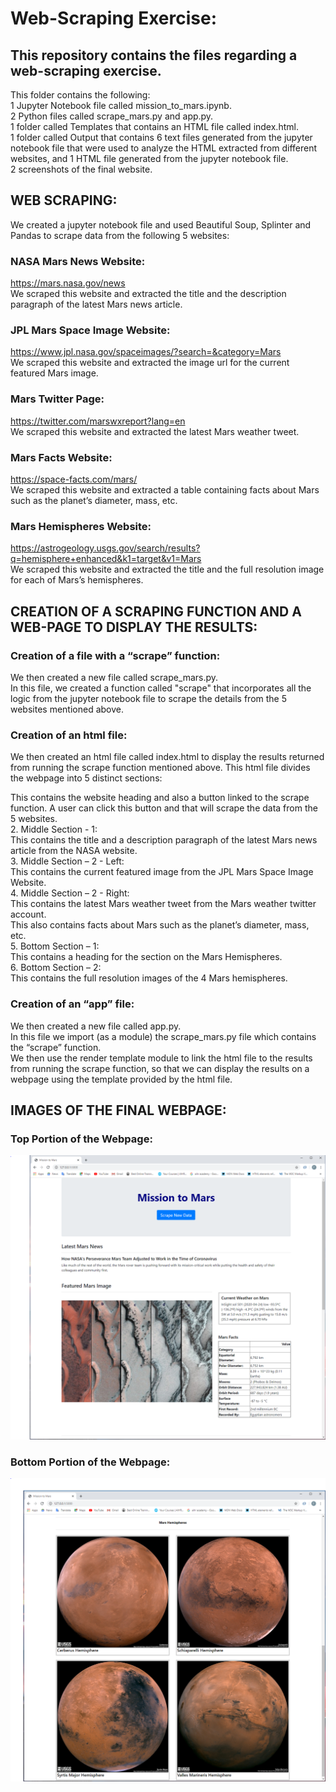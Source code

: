 # Web-Scraping Exercise:

## This repository contains the files regarding a web-scraping exercise.
This folder contains the following:
<br>
1 Jupyter Notebook file called mission_to_mars.ipynb.
<br>
2 Python files called scrape_mars.py and app.py.
<br>
1 folder called Templates that contains an HTML file called index.html.
<br>
1 folder called Output that contains 6 text files generated from the jupyter notebook file that were used to analyze the HTML extracted from different websites, and 1 HTML file generated from the jupyter notebook file. 
<br>
2 screenshots of the final website.


## WEB SCRAPING:
We created a jupyter notebook file and used Beautiful Soup, Splinter and Pandas to scrape data from the following 5 websites:

### NASA Mars News Website: 
https://mars.nasa.gov/news 
<br>
We scraped this website and extracted the title and the description paragraph of the latest Mars news article.

### JPL Mars Space Image Website: 
https://www.jpl.nasa.gov/spaceimages/?search=&category=Mars 
<br>
We scraped this website and extracted the image url for the current featured Mars image.

### Mars Twitter Page: 
https://twitter.com/marswxreport?lang=en 
<br>
We scraped this website and extracted the latest Mars weather tweet. 

### Mars Facts Website: 
https://space-facts.com/mars/
<br>
We scraped this website and extracted a table containing facts about Mars such as the planet’s diameter, mass, etc.

### Mars Hemispheres Website: 
https://astrogeology.usgs.gov/search/results?q=hemisphere+enhanced&k1=target&v1=Mars 
<br>
We scraped this website and extracted the title and the full resolution image for each of Mars’s hemispheres. 



## CREATION OF A SCRAPING FUNCTION AND A WEB-PAGE TO DISPLAY THE RESULTS:

### Creation of a file with a “scrape” function:
We then created a new file called scrape_mars.py.
<br>
In this file, we created a function called "scrape" that incorporates all the logic from the jupyter notebook file to scrape the details from the 5 websites mentioned above.

### Creation of an html file:
We then created an html file called index.html to display the results returned from running the scrape function mentioned above. This html file divides the webpage into 5 distinct sections:

This contains the website heading and also a button linked to the scrape function. A user can click this button and that will scrape the data from the 5 websites.
<br>
2.	Middle Section - 1:
<br>
This contains the title and a description paragraph of the latest Mars news article from the NASA website.
<br>
3.	Middle Section – 2 - Left:
<br>
This contains the current featured image from the JPL Mars Space Image Website. 
<br>
4.	Middle Section – 2 - Right:
<br>
This contains the latest Mars weather tweet from the Mars weather twitter account.
<br>
This also contains facts about Mars such as the planet’s diameter, mass, etc.
<br>
5.	Bottom Section – 1:
<br>
This contains a heading for the section on the Mars Hemispheres.
<br>
6.	Bottom Section – 2:
<br>
This contains the full resolution images of the 4 Mars hemispheres.

### Creation of an “app” file:
We then created a new file called app.py.
<br>
In this file we import (as a module) the scrape_mars.py file which contains the “scrape” function.
<br>
We then use the render template module to link the html file to the results from running the scrape function, so that we can display the results on a webpage using the template provided by the html file.


## IMAGES OF THE FINAL WEBPAGE:

### Top Portion of the Webpage:
![](images/Website_Screenshot_01.PNG)

### Bottom Portion of the Webpage:
![](images/Website_Screenshot_02.PNG)
